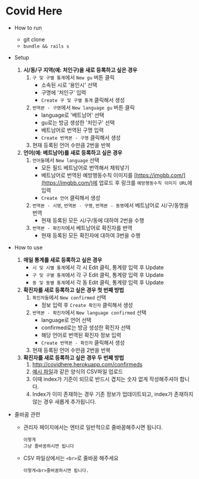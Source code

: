 # Covid Here

* How to run
    * git clone
    * `bundle && rails s`

* Setup
    1. **시/동/구 지역(예: 처인구)을 새로 등록하고 싶은 경우**
        1. `구 및 구별 통계`에서 `New gu` 버튼 클릭
            - 소속된 시로 '용인시' 선택
            - 구명에 '처인구' 입력
            - `Create 구 및 구별 통계` 클릭해서 생성
        2. `번역본 - 구명`에서 `New language gu` 버튼 클릭
            - language로 '베트남어' 선택
            - gu로는 방금 생성한 '처인구' 선택
            - 베트남어로 번역된 구명 입력
            - `Create 번역본 - 구명` 클릭해서 생성
        3. 현재 등록된 언어 수만큼 2번을 반복
    2. **언어(예: 베트남어)를 새로 등록하고 싶은 경우**
        1. `언어들`에서 `New language` 선택
            - 모든 필드 베트남어로 번역해서 채워넣기
            - 베트남어로 번역된 예방행동수칙 이미지를 [https://imgbb.com/](https://imgbb.com/)에 업로드 후 링크를 `예방행동수칙 이미지 URL`에 입력
            - `Create 언어` 클릭해서 생성
        2. `번역본 - 시명`, `번역본 - 구명`, `번역본 - 동명`에서 베트남어로 시/구/동명을 번역
            - 현재 등록된 모든 시/구/동에 대하여 2번을 수행
        3. `번역본 - 확진자`에서 베트남어로 확진자를 번역
            - 현재 등록된 모든 확진자에 대하여 3번을 수행

* How to use
    1. **매일 통계를 새로 등록하고 싶은 경우**
        - `시 및 시별 통계`에서 각 시 Edit 클릭, 통계량 입력 후 Update
        - `구 및 구별 통계`에서 각 구 Edit 클릭, 통계량 입력 후 Update
        - `동 및 동별 통계`에서 각 동 Edit 클릭, 통계량 입력 후 Update
    2. **확진자를 새로 등록하고 싶은 경우 첫 번째 방법**
        1. `확진자들`에서 `New confirmed` 선택
            - 정보 입력 후 `Create 확진자` 클릭해서 생성
        2. `번역본 - 확진자`에서 `New language confirmed` 선택
            - language로 언어 선택
            - confirmed로는 방금 생성한 확진자 선택
            - 해당 언어로 번역된 확진자 정보 입력
            - `Create 번역본 - 확진자` 클릭해서 생성
        3. 현재 등록된 언어 수만큼 2번을 반복
    3. **확진자를 새로 등록하고 싶은 경우 두 번째 방법**
        1. http://covidhere.herokuapp.com/confirmeds
        2. [예시 파일](https://github.com/jyoonsong/yongin/blob/master/example.csv)과 같은 양식의 CSV파일 업로드
        3. 이때 index가 기준이 되므로 반드시 겹치는 숫자 없게 작성해주셔야 합니다.
        4. Index가 이미 존재하는 경우 기존 정보가 업데이트되고, index가 존재하지 않는 경우 새롭게 추가됩니다.

* 줄바꿈 관련
   - 관리자 페이지에서는 엔터로 일반적으로 줄바꿈해주시면 됩니다. 
      ```
      이렇게
      그냥 줄바꿈하시면 됩니다
      ```
   - CSV 파일상에서는 `<br>`로 줄바꿈 해주세요
      ```
      이렇게<br>줄바꿈하시면 됩니다.
      ```

   
    
    
